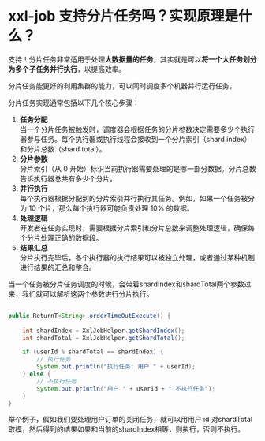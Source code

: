 # xxl-job 支持分片任务吗？实现原理是什么？ 

支持！分片任务非常适用于处理**大数据量的任务**，其实就是可以**将一个大任务划分为多个子任务并行执行**，以提高效率。  

分片任务能更好的利用集群的能力，可以同时调度多个机器并行运行任务。 

分片任务实现通常包括以下几个核心步骤：

1. **任务分配**  
  当一个分片任务被触发时，调度器会根据任务的分片参数决定需要多少个执行器参与任务。每个执行器或执行线程会接收到一个分片索引（shard index）和分片总数（shard total）。
2. **分片参数**  
  分片索引（从 0 开始）标识当前执行器需要处理的是哪一部分数据。分片总数告诉执行器总共有多少个分片。
3. **并行执行**  
  每个执行器根据分配到的分片索引并行执行其任务。例如，如果一个任务被分为 10 个片，那么每个执行器可能负责处理 10% 的数据。
4. **处理逻辑**  
  开发者在任务实现时，需要根据分片索引和分片总数来调整处理逻辑，确保每个分片处理正确的数据段。
5. **结果汇总**  
  分片执行完毕后，各个执行器的执行结果可以被独立处理，或者通过某种机制进行结果的汇总和整合。

当一个任务被分片任务调度的时候，会带着shardIndex和shardTotal两个参数过来，我们就可以解析这两个参数进行分片执行。 

```java

public ReturnT<String> orderTimeOutExecute() {
   
    int shardIndex = XxlJobHelper.getShardIndex();
    int shardTotal = XxlJobHelper.getShardTotal();

    if (userId % shardTotal == shardIndex) {
        // 执行任务
        System.out.println("执行任务: 用户 " + userId);
    } else {
        // 不执行任务
        System.out.println("用户 " + userId + " 不执行任务");
    }
}
```



举个例子，假如我们要处理用户订单的关闭任务，就可以用用户 id 对shardTotal取模，然后得到的结果如果和当前的shardIndex相等，则执行，否则不执行。 